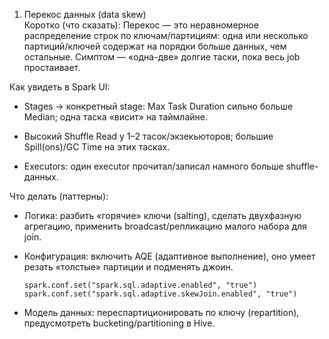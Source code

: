 1. Перекос данных (data skew)  
    Коротко (что сказать): Перекос — это неравномерное распределение строк по ключам/партициям: одна или несколько партиций/ключей содержат на порядки больше данных, чем остальные. Симптом — «одна-две» долгие таски, пока весь job простаивает.
    

Как увидеть в Spark UI:

- Stages → конкретный stage: Max Task Duration сильно больше Median; одна таска «висит» на таймлайне.
    
- Высокий Shuffle Read у 1–2 тасок/экзекьюторов; большие Spill(ons)/GC Time на этих тасках.
    
- Executors: один executor прочитал/записал намного больше shuffle-данных.
    

Что делать (паттерны):

- Логика: разбить «горячие» ключи (salting), сделать двухфазную агрегацию, применить broadcast/репликацию малого набора для join.
    
- Конфигурация: включить AQE (адаптивное выполнение), оно умеет резать «толстые» партиции и подменять джоин.
    
    `spark.conf.set("spark.sql.adaptive.enabled", "true") spark.conf.set("spark.sql.adaptive.skewJoin.enabled", "true")`
    
- Модель данных: переспартиционировать по ключу (repartition), предусмотреть bucketing/partitioning в Hive.
